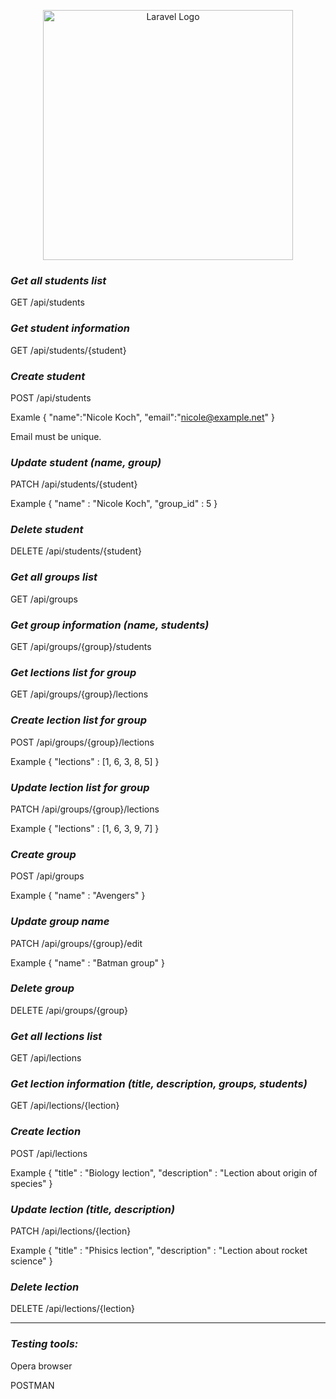 <p align="center"><a href="https://laravel.com" target="_blank"><img src="https://raw.githubusercontent.com/laravel/art/master/logo-lockup/5%20SVG/2%20CMYK/1%20Full%20Color/laravel-logolockup-cmyk-red.svg" width="400" alt="Laravel Logo"></a></p>

### *Get all students list*
GET /api/students

### *Get student information*
GET /api/students/{student}

### *Create student*
POST /api/students

Examle
{
"name":"Nicole Koch",
"email":"nicole@example.net" 
}

Email must be unique.

### *Update student (name, group)*
PATCH /api/students/{student}

Example
{
"name" : "Nicole Koch",
"group_id" : 5
}

### *Delete student*
DELETE /api/students/{student}

### *Get all groups list*
GET /api/groups

### *Get group information (name, students)*
GET /api/groups/{group}/students

### *Get lections list for group*
GET /api/groups/{group}/lections

### *Create lection list for group*
POST /api/groups/{group}/lections

Example
{
"lections" : [1, 6, 3, 8, 5]
}

### *Update lection list for group*
PATCH /api/groups/{group}/lections

Example
{
"lections" : [1, 6, 3, 9, 7]
}

### *Create group*
POST /api/groups

Example
{
"name" : "Avengers"
}


### *Update group name*
PATCH /api/groups/{group}/edit

Example 
{
"name" : "Batman group"
}

### *Delete group*
DELETE /api/groups/{group}

### *Get all lections list*
GET /api/lections

### *Get lection information (title, description, groups, students)*
GET /api/lections/{lection}

### *Create lection*
POST /api/lections

Example
{
"title" : "Biology lection",
"description" : "Lection about origin of species"
}

### *Update lection (title, description)*
PATCH /api/lections/{lection}

Example
{
"title" : "Phisics lection",
"description" : "Lection about rocket science"
}

### *Delete lection*
DELETE /api/lections/{lection}

<hr>

### *Testing tools:*
Opera browser

POSTMAN

